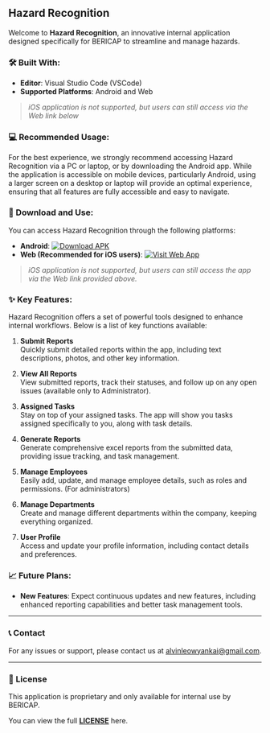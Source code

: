 ## Hazard Recognition

Welcome to **Hazard Recognition**, an innovative internal application designed specifically for BERICAP to streamline and manage hazards.

### 🛠️ Built With:

- **Editor**: Visual Studio Code (VSCode)
- **Supported Platforms**: Android and Web 

> _iOS application is not supported, but users can still access via the Web link below_

### 💻 Recommended Usage:

For the best experience, we strongly recommend accessing Hazard Recognition via a PC or laptop, or by downloading the Android app. While the application is accessible on mobile devices, particularly Android, using a larger screen on a desktop or laptop will provide an optimal experience, ensuring that all features are fully accessible and easy to navigate.

### 📲 Download and Use:

You can access Hazard Recognition through the following platforms:

- **Android**: [![Download APK](https://img.shields.io/badge/Download-APK-brightgreen?style=for-the-badge&logo=android)](https://github.com/Alvinleow/Public_Hazard_Recognition/releases/download/v1.21.5/hazard_recognition_v1.21.5.apk)
- **Web (Recommended for iOS users)**: <a href="https://hazard-recognition-13bae.firebaseapp.com/" target="_blank">
  <img src="https://img.shields.io/badge/Open-Web--App-blue?style=for-the-badge&logo=googlechrome" alt="Visit Web App" />
  </a>

> _iOS application is not supported, but users can still access the app via the Web link provided above._

### ✨ Key Features:

Hazard Recognition offers a set of powerful tools designed to enhance internal workflows. Below is a list of key functions available:

1. **Submit Reports**  
   Quickly submit detailed reports within the app, including text descriptions, photos, and other key information.

2. **View All Reports**  
   View submitted reports, track their statuses, and follow up on any open issues (available only to Administrator).

3. **Assigned Tasks**  
   Stay on top of your assigned tasks. The app will show you tasks assigned specifically to you, along with task details.

4. **Generate Reports**  
   Generate comprehensive excel reports from the submitted data, providing issue tracking, and task management.

5. **Manage Employees**  
   Easily add, update, and manage employee details, such as roles and permissions. (For administrators)

6. **Manage Departments**  
   Create and manage different departments within the company, keeping everything organized.

7. **User Profile**  
   Access and update your profile information, including contact details and preferences.

### 📈 Future Plans:

- **New Features**: Expect continuous updates and new features, including enhanced reporting capabilities and better task management tools.

---

### 📞 Contact

For any issues or support, please contact us at [alvinleowyankai@gmail.com](mailto:alvinleowyankai@gmail.com).

---

### 📄 License

This application is proprietary and only available for internal use by BERICAP.

You can view the full **[LICENSE](LICENSE)** here.

